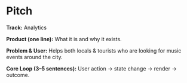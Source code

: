 # Pitch
**Track:** Analytics

**Product (one line):** What it is and why it exists.

**Problem & User:** Helps both locals & tourists who are looking for music events around the city.

**Core Loop (3–5 sentences):** User action → state change → render → outcome.